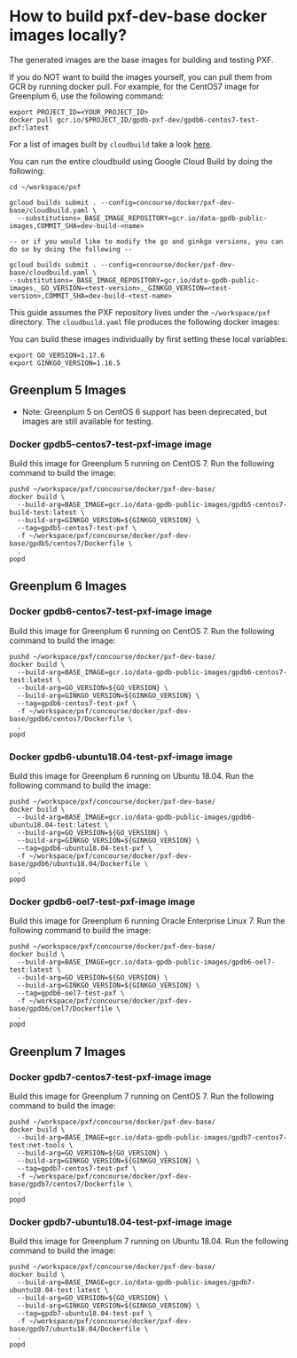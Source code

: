 # How to build pxf-dev-base docker images locally?

The generated images are the base images for building and testing PXF.

If you do NOT want to build the images yourself, you can pull them from GCR
by running docker pull. For example, for the CentOS7 image for Greenplum 6,
use the following command:

    export PROJECT_ID=<YOUR_PROJECT_ID>
    docker pull gcr.io/$PROJECT_ID/gpdb-pxf-dev/gpdb6-centos7-test-pxf:latest

For a list of images built by `cloudbuild` take a look [here](../README.md).

You can run the entire cloudbuild using Google Cloud Build by doing the following:
```
cd ~/workspace/pxf

gcloud builds submit . --config=concourse/docker/pxf-dev-base/cloudbuild.yaml \
  --substitutions=_BASE_IMAGE_REPOSITORY=gcr.io/data-gpdb-public-images,COMMIT_SHA=dev-build-<name>

-- or if you would like to modify the go and ginkgo versions, you can do so by doing the following --

gcloud builds submit . --config=concourse/docker/pxf-dev-base/cloudbuild.yaml \
--substitutions=_BASE_IMAGE_REPOSITORY=gcr.io/data-gpdb-public-images,_GO_VERSION=<test-version>,_GINKGO_VERSION=<test-version>,COMMIT_SHA=dev-build-<test-name>
```

This guide assumes the PXF repository lives under the `~/workspace/pxf`
directory. The `cloudbuild.yaml` file produces the following docker images:

You can build these images individually by first setting these local variables: 
```
export GO_VERSION=1.17.6
export GINKGO_VERSION=1.16.5
```
## Greenplum 5 Images

* Note: Greenplum 5 on CentOS 6 support has been deprecated, but images are
  still available for testing.

### Docker gpdb5-centos7-test-pxf-image image

Build this image for Greenplum 5 running on CentOS 7. Run the following
command to build the image:

    pushd ~/workspace/pxf/concourse/docker/pxf-dev-base/
    docker build \
      --build-arg=BASE_IMAGE=gcr.io/data-gpdb-public-images/gpdb5-centos7-build-test:latest \
      --build-arg=GINKGO_VERSION=${GINKGO_VERSION} \
      --tag=gpdb5-centos7-test-pxf \
      -f ~/workspace/pxf/concourse/docker/pxf-dev-base/gpdb5/centos7/Dockerfile \
      .
    popd

## Greenplum 6 Images

### Docker gpdb6-centos7-test-pxf-image image

Build this image for Greenplum 6 running on CentOS 7. Run the following
command to build the image:

    pushd ~/workspace/pxf/concourse/docker/pxf-dev-base/
    docker build \
      --build-arg=BASE_IMAGE=gcr.io/data-gpdb-public-images/gpdb6-centos7-test:latest \
      --build-arg=GO_VERSION=${GO_VERSION} \
      --build-arg=GINKGO_VERSION=${GINKGO_VERSION} \
      --tag=gpdb6-centos7-test-pxf \
      -f ~/workspace/pxf/concourse/docker/pxf-dev-base/gpdb6/centos7/Dockerfile \
      .
    popd

### Docker gpdb6-ubuntu18.04-test-pxf-image image

Build this image for Greenplum 6 running on Ubuntu 18.04. Run the following
command to build the image:

    pushd ~/workspace/pxf/concourse/docker/pxf-dev-base/
    docker build \
      --build-arg=BASE_IMAGE=gcr.io/data-gpdb-public-images/gpdb6-ubuntu18.04-test:latest \
      --build-arg=GO_VERSION=${GO_VERSION} \
      --build-arg=GINKGO_VERSION=${GINKGO_VERSION} \
      --tag=gpdb6-ubuntu18.04-test-pxf \
      -f ~/workspace/pxf/concourse/docker/pxf-dev-base/gpdb6/ubuntu18.04/Dockerfile \
      .
    popd

### Docker gpdb6-oel7-test-pxf-image image

Build this image for Greenplum 6 running Oracle Enterprise Linux 7. Run the
following command to build the image:

    pushd ~/workspace/pxf/concourse/docker/pxf-dev-base/
    docker build \
      --build-arg=BASE_IMAGE=gcr.io/data-gpdb-public-images/gpdb6-oel7-test:latest \
      --build-arg=GO_VERSION=${GO_VERSION} \
      --build-arg=GINKGO_VERSION=${GINKGO_VERSION} \
      --tag=gpdb6-oel7-test-pxf \
      -f ~/workspace/pxf/concourse/docker/pxf-dev-base/gpdb6/oel7/Dockerfile \
      .
    popd

## Greenplum 7 Images

### Docker gpdb7-centos7-test-pxf-image image

Build this image for Greenplum 7 running on CentOS 7. Run the following
command to build the image:

    pushd ~/workspace/pxf/concourse/docker/pxf-dev-base/
    docker build \
      --build-arg=BASE_IMAGE=gcr.io/data-gpdb-public-images/gpdb7-centos7-test:net-tools \
      --build-arg=GO_VERSION=${GO_VERSION} \
      --build-arg=GINKGO_VERSION=${GINKGO_VERSION} \
      --tag=gpdb7-centos7-test-pxf \
      -f ~/workspace/pxf/concourse/docker/pxf-dev-base/gpdb7/centos7/Dockerfile \
      .
    popd

### Docker gpdb7-ubuntu18.04-test-pxf-image image

Build this image for Greenplum 7 running on Ubuntu 18.04. Run the following
command to build the image:

    pushd ~/workspace/pxf/concourse/docker/pxf-dev-base/
    docker build \
      --build-arg=BASE_IMAGE=gcr.io/data-gpdb-public-images/gpdb7-ubuntu18.04-test:latest \
      --build-arg=GO_VERSION=${GO_VERSION} \
      --build-arg=GINKGO_VERSION=${GINKGO_VERSION} \
      --tag=gpdb7-ubuntu18.04-test-pxf \
      -f ~/workspace/pxf/concourse/docker/pxf-dev-base/gpdb7/ubuntu18.04/Dockerfile \
      .
    popd
